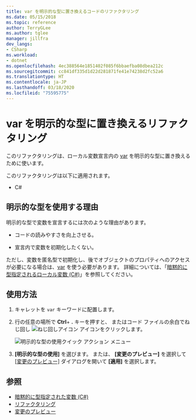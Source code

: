 ```yaml
---
title: var を明示的な型に置き換えるコードのリファクタリング
ms.date: 05/15/2018
ms.topic: reference
author: TerryGLee
ms.author: tglee
manager: jillfra
dev_langs:
- CSharp
ms.workload:
- dotnet
ms.openlocfilehash: 4ec388564e1851402f085f6bbaefba08dbea212c
ms.sourcegitcommit: cc841df335d1d22d281871fe41e74238d2fc52a6
ms.translationtype: HT
ms.contentlocale: ja-JP
ms.lasthandoff: 03/18/2020
ms.locfileid: "75595775"
---
```

# <a name="refactoring-to-replace-var-with-an-explicit-type"></a>var を明示的な型に置き換えるリファクタリング

このリファクタリングは、ローカル変数宣言内の [var](/dotnet/csharp/language-reference/keywords/var) を明示的な型に置き換えるために使います。

このリファクタリングは以下に適用されます。

- C#

## <a name="why-to-use-an-explicit-type"></a>明示的な型を使用する理由

明示的な型で変数を宣言するには次のような理由があります。

- コードの読みやすさを向上させる。

- 宣言内で変数を初期化したくない。

ただし、変数を匿名型で初期化し、後でオブジェクトのプロパティへのアクセスが必要になる場合は、[var](/dotnet/csharp/language-reference/keywords/var) を使う必要があります。 詳細については、「[暗黙的に型指定されるローカル変数 (C#)](/dotnet/csharp/programming-guide/classes-and-structs/implicitly-typed-local-variables)」を参照してください。

## <a name="how-to-use-it"></a>使用方法

1. キャレットを `var` キーワードに配置します。

1. 行の任意の場所で **Ctrl**+ **.** キーを押すと、 またはコード ファイルの余白でねじ回し ![ねじ回しアイコン](../media/screwdriver-icon.png) アイコンをクリックします。

   ![明示的な型の使用クイック アクション メニュー](media/use-explicit-type.png)

1. **[明示的な型の使用]** を選びます。 または、 **[変更のプレビュー]** を選択して [[変更のプレビュー]](../../ide/preview-changes.md) ダイアログを開いて **[適用]** を選択します。

## <a name="see-also"></a>参照

- [暗黙的に型指定された変数 (C#)](/dotnet/csharp/programming-guide/classes-and-structs/implicitly-typed-local-variables)
- [リファクタリング](../refactoring-in-visual-studio.md)
- [変更のプレビュー](../../ide/preview-changes.md)
